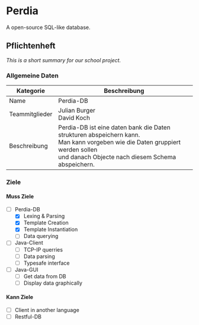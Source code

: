 # Perdia
A open-source SQL-like database.


## Pflichtenheft
*This is a short summary for our school project.*

### Allgemeine Daten
|Kategorie|Beschreibung|
|-|-|
|Name|Perdia-DB|
|Teammitglieder|Julian Burger <br> David Koch|
|Beschreibung|Perdia-DB ist eine daten bank die Daten strukturen abspeichern kann. <br> Man kann vorgeben wie die Daten gruppiert werden sollen <br> und danach Objecte nach diesem Schema abspeichern.|

### Ziele
#### Muss Ziele
- [ ] Perdia-DB
  - [x] Lexing & Parsing 
  - [x] Template Creation
  - [x] Template Instantiation
  - [ ] Data querying
- [ ] Java-Client
  - [ ] TCP-IP querries
  - [ ] Data parsing
  - [ ] Typesafe interface
- [ ] Java-GUI
  - [ ] Get data from DB
  - [ ] Display data graphically

#### Kann Ziele
- [ ] Client in another language
- [ ] Restful-DB